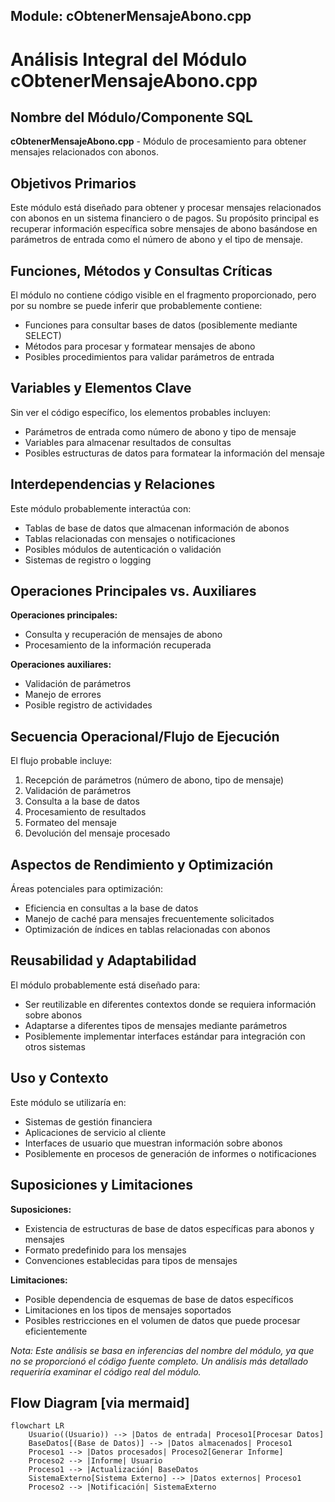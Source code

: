 ## Module: cObtenerMensajeAbono.cpp
# Análisis Integral del Módulo cObtenerMensajeAbono.cpp

## Nombre del Módulo/Componente SQL
**cObtenerMensajeAbono.cpp** - Módulo de procesamiento para obtener mensajes relacionados con abonos.

## Objetivos Primarios
Este módulo está diseñado para obtener y procesar mensajes relacionados con abonos en un sistema financiero o de pagos. Su propósito principal es recuperar información específica sobre mensajes de abono basándose en parámetros de entrada como el número de abono y el tipo de mensaje.

## Funciones, Métodos y Consultas Críticas
El módulo no contiene código visible en el fragmento proporcionado, pero por su nombre se puede inferir que probablemente contiene:
- Funciones para consultar bases de datos (posiblemente mediante SELECT)
- Métodos para procesar y formatear mensajes de abono
- Posibles procedimientos para validar parámetros de entrada

## Variables y Elementos Clave
Sin ver el código específico, los elementos probables incluyen:
- Parámetros de entrada como número de abono y tipo de mensaje
- Variables para almacenar resultados de consultas
- Posibles estructuras de datos para formatear la información del mensaje

## Interdependencias y Relaciones
Este módulo probablemente interactúa con:
- Tablas de base de datos que almacenan información de abonos
- Tablas relacionadas con mensajes o notificaciones
- Posibles módulos de autenticación o validación
- Sistemas de registro o logging

## Operaciones Principales vs. Auxiliares
**Operaciones principales:**
- Consulta y recuperación de mensajes de abono
- Procesamiento de la información recuperada

**Operaciones auxiliares:**
- Validación de parámetros
- Manejo de errores
- Posible registro de actividades

## Secuencia Operacional/Flujo de Ejecución
El flujo probable incluye:
1. Recepción de parámetros (número de abono, tipo de mensaje)
2. Validación de parámetros
3. Consulta a la base de datos
4. Procesamiento de resultados
5. Formateo del mensaje
6. Devolución del mensaje procesado

## Aspectos de Rendimiento y Optimización
Áreas potenciales para optimización:
- Eficiencia en consultas a la base de datos
- Manejo de caché para mensajes frecuentemente solicitados
- Optimización de índices en tablas relacionadas con abonos

## Reusabilidad y Adaptabilidad
El módulo probablemente está diseñado para:
- Ser reutilizable en diferentes contextos donde se requiera información sobre abonos
- Adaptarse a diferentes tipos de mensajes mediante parámetros
- Posiblemente implementar interfaces estándar para integración con otros sistemas

## Uso y Contexto
Este módulo se utilizaría en:
- Sistemas de gestión financiera
- Aplicaciones de servicio al cliente
- Interfaces de usuario que muestran información sobre abonos
- Posiblemente en procesos de generación de informes o notificaciones

## Suposiciones y Limitaciones
**Suposiciones:**
- Existencia de estructuras de base de datos específicas para abonos y mensajes
- Formato predefinido para los mensajes
- Convenciones establecidas para tipos de mensajes

**Limitaciones:**
- Posible dependencia de esquemas de base de datos específicos
- Limitaciones en los tipos de mensajes soportados
- Posibles restricciones en el volumen de datos que puede procesar eficientemente

*Nota: Este análisis se basa en inferencias del nombre del módulo, ya que no se proporcionó el código fuente completo. Un análisis más detallado requeriría examinar el código real del módulo.*
## Flow Diagram [via mermaid]
```mermaid
flowchart LR
    Usuario((Usuario)) --> |Datos de entrada| Proceso1[Procesar Datos]
    BaseDatos[(Base de Datos)] --> |Datos almacenados| Proceso1
    Proceso1 --> |Datos procesados| Proceso2[Generar Informe]
    Proceso2 --> |Informe| Usuario
    Proceso1 --> |Actualización| BaseDatos
    SistemaExterno[Sistema Externo] --> |Datos externos| Proceso1
    Proceso2 --> |Notificación| SistemaExterno
```
